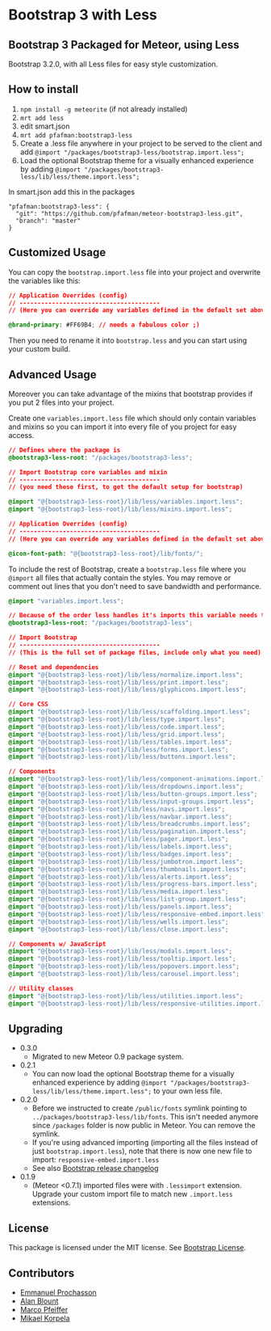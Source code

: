 # Bootstrap 3 with Less
## Bootstrap 3 Packaged for Meteor, using Less

Bootstrap 3.2.0, with all Less files for easy style customization.

## How to install

1. `npm install -g meteorite` (if not already installed)
2. `mrt add less`
3. edit smart.json
3. `mrt add pfafman:bootstrap3-less`
4. Create a .less file anywhere in your project to be served to the client and add `@import "/packages/bootstrap3-less/bootstrap.import.less";`
5. Load the optional Bootstrap theme for a visually enhanced experience by adding `@import "/packages/bootstrap3-less/lib/less/theme.import.less";`

In smart.json add this in the packages
```
"pfafman:bootstrap3-less": {
  "git": "https://github.com/pfafman/meteor-bootstrap3-less.git",
  "branch": "master"
}
```

## Customized Usage

You can copy the `bootstrap.import.less` file into your project and overwrite the variables like this:
```css
// Application Overrides (config)
// ---------------------------------------
// (Here you can override any variables defined in the default set above)

@brand-primary: #FF69B4; // needs a fabulous color ;)
```
Then you need to rename it into `bootstrap.less` and you can start using your custom build.

## Advanced Usage

Moreover you can take advantage of the mixins that bootstrap provides if you put 2 files into your project.

Create one `variables.import.less` file which should only contain variables and mixins so you can import it into every file of you project for easy access.
```css
// Defines where the package is
@bootstrap3-less-root: "/packages/bootstrap3-less";

// Import Bootstrap core variables and mixin
// ---------------------------------------
// (you need these first, to get the default setup for bootstrap)

@import "@{bootstrap3-less-root}/lib/less/variables.import.less";
@import "@{bootstrap3-less-root}/lib/less/mixins.import.less";

// Application Overrides (config)
// ---------------------------------------
// (Here you can override any variables defined in the default set above)

@icon-font-path: "@{bootstrap3-less-root}/lib/fonts/";

```

To include the rest of Bootstrap, create a `bootstrap.less` file where you `@import` all files that actually contain the styles. You may remove or comment out lines that you don't need to save bandwidth and performance.
```css
@import "variables.import.less";

// Because of the order less handles it's imports this variable needs to be redefined
@bootstrap3-less-root: "/packages/bootstrap3-less";

// Import Bootstrap
// ---------------------------------------
// (This is the full set of package files, include only what you need)

// Reset and dependencies
@import "@{bootstrap3-less-root}/lib/less/normalize.import.less";
@import "@{bootstrap3-less-root}/lib/less/print.import.less";
@import "@{bootstrap3-less-root}/lib/less/glyphicons.import.less";

// Core CSS
@import "@{bootstrap3-less-root}/lib/less/scaffolding.import.less";
@import "@{bootstrap3-less-root}/lib/less/type.import.less";
@import "@{bootstrap3-less-root}/lib/less/code.import.less";
@import "@{bootstrap3-less-root}/lib/less/grid.import.less";
@import "@{bootstrap3-less-root}/lib/less/tables.import.less";
@import "@{bootstrap3-less-root}/lib/less/forms.import.less";
@import "@{bootstrap3-less-root}/lib/less/buttons.import.less";

// Components
@import "@{bootstrap3-less-root}/lib/less/component-animations.import.less";
@import "@{bootstrap3-less-root}/lib/less/dropdowns.import.less";
@import "@{bootstrap3-less-root}/lib/less/button-groups.import.less";
@import "@{bootstrap3-less-root}/lib/less/input-groups.import.less";
@import "@{bootstrap3-less-root}/lib/less/navs.import.less";
@import "@{bootstrap3-less-root}/lib/less/navbar.import.less";
@import "@{bootstrap3-less-root}/lib/less/breadcrumbs.import.less";
@import "@{bootstrap3-less-root}/lib/less/pagination.import.less";
@import "@{bootstrap3-less-root}/lib/less/pager.import.less";
@import "@{bootstrap3-less-root}/lib/less/labels.import.less";
@import "@{bootstrap3-less-root}/lib/less/badges.import.less";
@import "@{bootstrap3-less-root}/lib/less/jumbotron.import.less";
@import "@{bootstrap3-less-root}/lib/less/thumbnails.import.less";
@import "@{bootstrap3-less-root}/lib/less/alerts.import.less";
@import "@{bootstrap3-less-root}/lib/less/progress-bars.import.less";
@import "@{bootstrap3-less-root}/lib/less/media.import.less";
@import "@{bootstrap3-less-root}/lib/less/list-group.import.less";
@import "@{bootstrap3-less-root}/lib/less/panels.import.less";
@import "@{bootstrap3-less-root}/lib/less/responsive-embed.import.less";
@import "@{bootstrap3-less-root}/lib/less/wells.import.less";
@import "@{bootstrap3-less-root}/lib/less/close.import.less";

// Components w/ JavaScript
@import "@{bootstrap3-less-root}/lib/less/modals.import.less";
@import "@{bootstrap3-less-root}/lib/less/tooltip.import.less";
@import "@{bootstrap3-less-root}/lib/less/popovers.import.less";
@import "@{bootstrap3-less-root}/lib/less/carousel.import.less";

// Utility classes
@import "@{bootstrap3-less-root}/lib/less/utilities.import.less";
@import "@{bootstrap3-less-root}/lib/less/responsive-utilities.import.less";

```

## Upgrading

* 0.3.0
    * Migrated to new Meteor 0.9 package system.
* 0.2.1
    * You can now load the optional Bootstrap theme for a visually enhanced experience by adding `@import "/packages/bootstrap3-less/lib/less/theme.import.less";` to your own less file.
* 0.2.0
    * Before we instructed to create `/public/fonts` symlink pointing to `../packages/bootstrap3-less/lib/fonts`. This isn't needed anymore since `/packages` folder is now public in Meteor. You can remove the symlink.
    * If you're using advanced importing (importing all the files instead of just `bootstrap.import.less`), note that there is now one new file to import: `responsive-embed.import.less`
    * See also [Bootstrap release changelog](https://github.com/twbs/bootstrap/releases/tag/v3.2.0)
* 0.1.9
    * (Meteor <0.7.1) imported files were with `.lessimport` extension. Upgrade your custom import file to match new `.import.less` extensions.

## License

This package is licensed under the MIT license. See [Bootstrap License](https://github.com/twbs/bootstrap).

## Contributors

- [Emmanuel Prochasson](https://github.com/eprochasson/)
- [Alan Blount](https://github.com/zeroasterisk/)
- [Marco Pfeiffer](https://github.com/Nemo64)
- [Mikael Korpela](https://github.com/simison)

